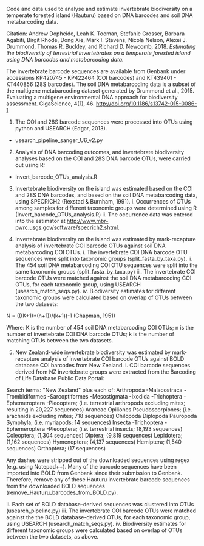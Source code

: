 Code and data used to analyse and estimate invertebrate biodiversity on a temperate forested island (Hauturu) based on DNA barcodes and soil DNA metabarcoding data.

Citation: Andrew Dopheide, Leah K. Tooman, Stefanie Grosser, Barbara Agabiti, Birgit Rhode, Dong Xie, Mark I. Stevens, Nicola Nelson, Alexei J. Drummond, Thomas R. Buckley, and Richard D. Newcomb, 2018. *Estimating the biodiversity of terrestrial invertebrates on a temperate forested island using DNA barcodes and metabarcoding data.*

The invertebrate barcode sequences are available from Genbank under accessions KP420745 - KP422464 (COI barcodes) and KT439401 - KT440856 (28S barcodes). The soil DNA metabarcoding data is a subset of the multigene metabarcoding dataset generated by Drummond et al., 2015. Evaluating a multigene environmental DNA approach for biodiversity assessment. GigaScience, 4(1), 46. http://doi.org/10.1186/s13742-015-0086-1

1. The COI and 28S barcode sequences were processed into OTUs using python and USEARCH (Edgar, 2013).
- usearch_pipeline_sanger_U6_v2.py

2. Analysis of DNA barcoding outcomes, and invertebrate biodiversity analyses based on the COI and 28S DNA barcode OTUs, were carried out using R:
- Invert_barcode_OTUs_analysis.R

3. Invertebrate biodiversity on the island was estimated based on the COI and 28S DNA barcodes, and based on the soil DNA metabarcoding data, using SPECRICH2 (Rexstad & Burnham, 1991).
i. Occurrences of OTUs among samples for different taxonomic groups were determined using R (Invert_barcode_OTUs_analysis.R)
ii. The occurrence data was entered into the estimator at http://www.mbr-pwrc.usgs.gov/software/specrich2.shtml.

4. Invertebrate biodiversity on the island was estimated by mark-recapture analysis of invertebrate COI barcode OTUs against soil DNA metabarcoding COI OTUs.
i. The invertebrate COI DNA barcode OTU sequences were split into taxonomic groups (split_fasta_by_taxa.py).
ii. The 454 soil DNA metabarcoding COI OTU sequences were split into the same taxonomic groups (split_fasta_by_taxa.py)
iii. The invertebrate COI barcode OTUs were matched against the soil DNA metabarcoding COI OTUs, for each taxonomic group, using USEARCH (usearch_match_seqs.py).
iv. Biodiversity estimates for different taxonomic groups were calculated based on overlap of OTUs between the two datasets:

N = (((K+1)\*(n+1))/(k+1))-1 (Chapman, 1951)

Where:
K is the number of 454 soil DNA metabarcoding COI OTUs;
n is the number of invertebrate COI DNA barcode OTUs;
k is the number of matching OTUs between the two datasets.

5. New Zealand-wide invertebrate biodiversity was estimated by mark-recapture analysis of invertebrate COI barcode OTUs against BOLD database COI barcodes from New Zealand. 
i. COI barcode sequences derived from NZ invertebrate groups were extracted from the Barcoding of Life Database Public Data Portal: 

Search terms: "New Zealand" plus each of:
Arthropoda -Malacostraca -Trombidiformes -Sarcoptiformes -Mesostigmata -Ixodida -Trichoptera -Ephemeroptera -Plecoptera; (i.e. terrestrial arthropods excluding mites; resulting in 20,227 sequences)
Araneae Opiliones Pseudoscorpiones; (i.e. arachnids excluding mites; 718 sequences)
Chilopoda Diplopoda Pauropoda Symphyla; (i.e. myriapods; 14 sequences)
Insecta -Trichoptera -Ephemeroptera -Plecoptera; (i.e. terrestrial insects; 18,193 sequences)
Coleoptera; (1,304 sequences)
Diptera; (9,819 sequences)
Lepidotera; (1,162 sequences)
Hymenoptera; (4,137 sequences)
Hemiptera; (1,540 sequences)
Orthoptera; (17 sequences)

Any dashes were stripped out of the downloaded sequences using regex (e.g. using Notepad++).
Many of the barcode sequences have been imported into BOLD from Genbank since their submission to Genbank. Therefore, remove any of these Hauturu invertebrate barcode sequences from the downloaded BOLD sequences (remove_Hauturu_barcodes_from_BOLD.py). 

ii. Each set of BOLD database-derived sequences was clustered into OTUs (usearch_pipeline.py)
iii. The invertebrate COI barcode OTUs were matched against the the BOLD database-derived OTUs, for each taxonomic group, using USEARCH (usearch_match_seqs.py).
iv. Biodiversity estimates for different taxonomic groups were calculated based on overlap of OTUs between the two datasets, as above. 
